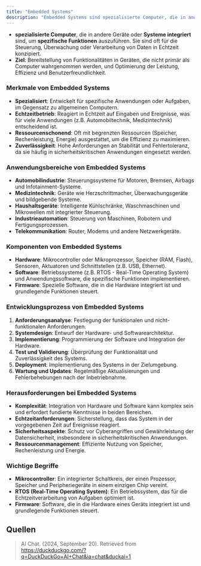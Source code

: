 ```yaml
---
title: "Embedded Systems"
description: "Embedded Systems sind spezialisierte Computer, die in andere Geräte integriert sind, um spezifische Funktionen auszuführen. Sie zeichnen sich durch Echtzeitbetrieb, Ressourcenschonung und hohe Zuverlässigkeit aus. Anwendungsbereiche umfassen Automobilindustrie, Medizintechnik und Industrieautomation."
---
```


- **spezialisierte Computer**, die in andere Geräte oder **Systeme integriert** sind, um **spezifische Funktionen** auszuführen. Sie sind oft für die Steuerung, Überwachung oder Verarbeitung von Daten in Echtzeit konzipiert.
- **Ziel**: Bereitstellung von Funktionalitäten in Geräten, die nicht primär als Computer wahrgenommen werden, und Optimierung der Leistung, Effizienz und Benutzerfreundlichkeit.

### Merkmale von Embedded Systems
- **Spezialisiert**: Entwickelt für spezifische Anwendungen oder Aufgaben, im Gegensatz zu allgemeinen Computern.
- **Echtzeitbetrieb**: Reagiert in Echtzeit auf Eingaben und Ereignisse, was für viele Anwendungen (z.B. Automobiltechnik, Medizintechnik) entscheidend ist.
- **Ressourcenschonend**: Oft mit begrenzten Ressourcen (Speicher, Rechenleistung, Energie) ausgestattet, um die Effizienz zu maximieren.
- **Zuverlässigkeit**: Hohe Anforderungen an Stabilität und Fehlertoleranz, da sie häufig in sicherheitskritischen Anwendungen eingesetzt werden.

### Anwendungsbereiche von Embedded Systems
- **Automobilindustrie**: Steuerungssysteme für Motoren, Bremsen, Airbags und Infotainment-Systeme.
- **Medizintechnik**: Geräte wie Herzschrittmacher, Überwachungsgeräte und bildgebende Systeme.
- **Haushaltsgeräte**: Intelligente Kühlschränke, Waschmaschinen und Mikrowellen mit integrierter Steuerung.
- **Industrieautomation**: Steuerung von Maschinen, Robotern und Fertigungsprozessen.
- **Telekommunikation**: Router, Modems und andere Netzwerkgeräte.

### Komponenten von Embedded Systems
- **Hardware**: Mikrocontroller oder Mikroprozessor, Speicher (RAM, Flash), Sensoren, Aktuatoren und Schnittstellen (z.B. USB, Ethernet).
- **Software**: Betriebssysteme (z.B. RTOS - Real-Time Operating System) und Anwendungssoftware, die spezifische Funktionen implementieren.
- **Firmware**: Spezielle Software, die in die Hardware integriert ist und grundlegende Funktionen steuert.

### Entwicklungsprozess von Embedded Systems
1. **Anforderungsanalyse**: Festlegung der funktionalen und nicht-funktionalen Anforderungen.
2. **Systemdesign**: Entwurf der Hardware- und Softwarearchitektur.
3. **Implementierung**: Programmierung der Software und Integration der Hardware.
4. **Test und Validierung**: Überprüfung der Funktionalität und Zuverlässigkeit des Systems.
5. **Deployment**: Implementierung des Systems in der Zielumgebung.
6. **Wartung und Updates**: Regelmäßige Aktualisierungen und Fehlerbehebungen nach der Inbetriebnahme.

### Herausforderungen bei Embedded Systems
- **Komplexität**: Integration von Hardware und Software kann komplex sein und erfordert fundierte Kenntnisse in beiden Bereichen.
- **Echtzeitanforderungen**: Sicherstellung, dass das System in der vorgegebenen Zeit auf Ereignisse reagiert.
- **Sicherheitsaspekte**: Schutz vor Cyberangriffen und Gewährleistung der Datensicherheit, insbesondere in sicherheitskritischen Anwendungen.
- **Ressourcenmanagement**: Effiziente Nutzung von Speicher, Rechenleistung und Energie.
### Wichtige Begriffe
- **Mikrocontroller**: Ein integrierter Schaltkreis, der einen Prozessor, Speicher und Peripheriegeräte in einem einzigen Chip vereint.
- **RTOS (Real-Time Operating System)**: Ein Betriebssystem, das für die Echtzeitverarbeitung von Aufgaben optimiert ist.
- **Firmware**: Software, die in die Hardware eines Geräts integriert ist und grundlegende Funktionen steuert.

## Quellen

> AI Chat. (2024, September 20). Retrieved from https://duckduckgo.com/?q=DuckDuckGo+AI+Chat&ia=chat&duckai=1